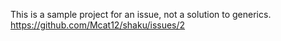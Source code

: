 This is a sample project for an issue, not a solution to generics.
https://github.com/Mcat12/shaku/issues/2
